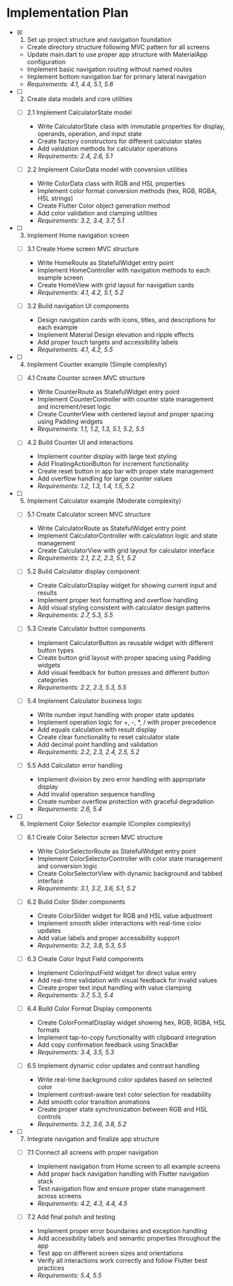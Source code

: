 # Implementation Plan

- [x] 1. Set up project structure and navigation foundation
  - Create directory structure following MVC pattern for all screens
  - Update main.dart to use proper app structure with MaterialApp configuration
  - Implement basic navigation routing without named routes
  - Implement bottom navigation bar for primary lateral navigation
  - _Requirements: 4.1, 4.4, 5.1, 5.6_

- [ ] 2. Create data models and core utilities
  - [ ] 2.1 Implement CalculatorState model
    - Write CalculatorState class with immutable properties for display, operands, operation, and input state
    - Create factory constructors for different calculator states
    - Add validation methods for calculator operations
    - _Requirements: 2.4, 2.6, 5.1_

  - [ ] 2.2 Implement ColorData model with conversion utilities
    - Write ColorData class with RGB and HSL properties
    - Implement color format conversion methods (hex, RGB, RGBA, HSL strings)
    - Create Flutter Color object generation method
    - Add color validation and clamping utilities
    - _Requirements: 3.2, 3.4, 3.7, 5.1_

- [ ] 3. Implement Home navigation screen
  - [ ] 3.1 Create Home screen MVC structure
    - Write HomeRoute as StatefulWidget entry point
    - Implement HomeController with navigation methods to each example screen
    - Create HomeView with grid layout for navigation cards
    - _Requirements: 4.1, 4.2, 5.1, 5.2_

  - [ ] 3.2 Build navigation UI components
    - Design navigation cards with icons, titles, and descriptions for each example
    - Implement Material Design elevation and ripple effects
    - Add proper touch targets and accessibility labels
    - _Requirements: 4.1, 4.2, 5.5_

- [ ] 4. Implement Counter example (Simple complexity)
  - [ ] 4.1 Create Counter screen MVC structure
    - Write CounterRoute as StatefulWidget entry point
    - Implement CounterController with counter state management and increment/reset logic
    - Create CounterView with centered layout and proper spacing using Padding widgets
    - _Requirements: 1.1, 1.2, 1.3, 5.1, 5.2, 5.5_

  - [ ] 4.2 Build Counter UI and interactions
    - Implement counter display with large text styling
    - Add FloatingActionButton for increment functionality
    - Create reset button in app bar with proper state management
    - Add overflow handling for large counter values
    - _Requirements: 1.2, 1.3, 1.4, 1.5, 5.2_

- [ ] 5. Implement Calculator example (Moderate complexity)
  - [ ] 5.1 Create Calculator screen MVC structure
    - Write CalculatorRoute as StatefulWidget entry point
    - Implement CalculatorController with calculation logic and state management
    - Create CalculatorView with grid layout for calculator interface
    - _Requirements: 2.1, 2.2, 2.3, 5.1, 5.2_

  - [ ] 5.2 Build Calculator display component
    - Create CalculatorDisplay widget for showing current input and results
    - Implement proper text formatting and overflow handling
    - Add visual styling consistent with calculator design patterns
    - _Requirements: 2.7, 5.3, 5.5_

  - [ ] 5.3 Create Calculator button components
    - Implement CalculatorButton as reusable widget with different button types
    - Create button grid layout with proper spacing using Padding widgets
    - Add visual feedback for button presses and different button categories
    - _Requirements: 2.2, 2.3, 5.3, 5.5_

  - [ ] 5.4 Implement Calculator business logic
    - Write number input handling with proper state updates
    - Implement operation logic for +, -, *, / with proper precedence
    - Add equals calculation with result display
    - Create clear functionality to reset calculator state
    - Add decimal point handling and validation
    - _Requirements: 2.2, 2.3, 2.4, 2.5, 5.2_

  - [ ] 5.5 Add Calculator error handling
    - Implement division by zero error handling with appropriate display
    - Add invalid operation sequence handling
    - Create number overflow protection with graceful degradation
    - _Requirements: 2.6, 5.4_

- [ ] 6. Implement Color Selector example (Complex complexity)
  - [ ] 6.1 Create Color Selector screen MVC structure
    - Write ColorSelectorRoute as StatefulWidget entry point
    - Implement ColorSelectorController with color state management and conversion logic
    - Create ColorSelectorView with dynamic background and tabbed interface
    - _Requirements: 3.1, 3.2, 3.6, 5.1, 5.2_

  - [ ] 6.2 Build Color Slider components
    - Create ColorSlider widget for RGB and HSL value adjustment
    - Implement smooth slider interactions with real-time color updates
    - Add value labels and proper accessibility support
    - _Requirements: 3.2, 3.8, 5.3, 5.5_

  - [ ] 6.3 Create Color Input Field components
    - Implement ColorInputField widget for direct value entry
    - Add real-time validation with visual feedback for invalid values
    - Create proper text input handling with value clamping
    - _Requirements: 3.7, 5.3, 5.4_

  - [ ] 6.4 Build Color Format Display components
    - Create ColorFormatDisplay widget showing hex, RGB, RGBA, HSL formats
    - Implement tap-to-copy functionality with clipboard integration
    - Add copy confirmation feedback using SnackBar
    - _Requirements: 3.4, 3.5, 5.3_

  - [ ] 6.5 Implement dynamic color updates and contrast handling
    - Write real-time background color updates based on selected color
    - Implement contrast-aware text color selection for readability
    - Add smooth color transition animations
    - Create proper state synchronization between RGB and HSL controls
    - _Requirements: 3.2, 3.6, 3.8, 5.2_

- [ ] 7. Integrate navigation and finalize app structure
  - [ ] 7.1 Connect all screens with proper navigation
    - Implement navigation from Home screen to all example screens
    - Add proper back navigation handling with Flutter navigation stack
    - Test navigation flow and ensure proper state management across screens
    - _Requirements: 4.2, 4.3, 4.4, 4.5_

  - [ ] 7.2 Add final polish and testing
    - Implement proper error boundaries and exception handling
    - Add accessibility labels and semantic properties throughout the app
    - Test app on different screen sizes and orientations
    - Verify all interactions work correctly and follow Flutter best practices
    - _Requirements: 5.4, 5.5_